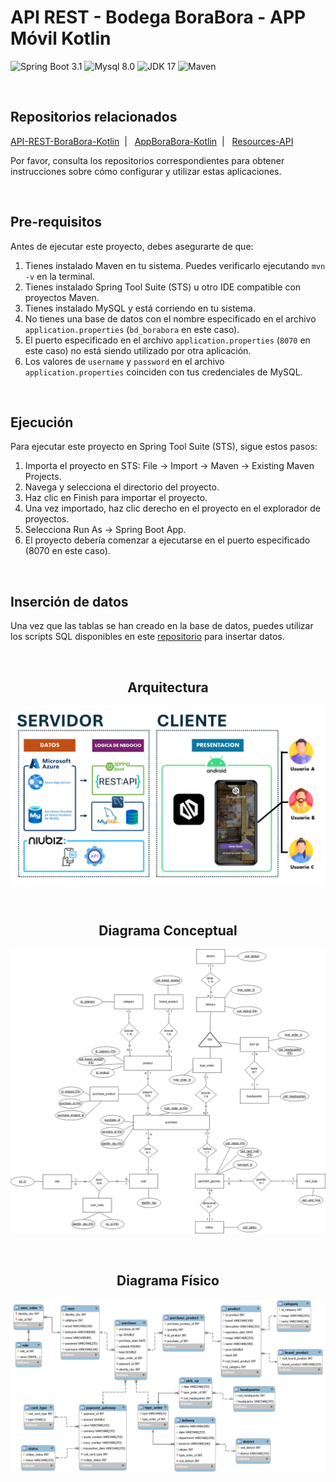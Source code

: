 # API REST - Bodega BoraBora - APP Móvil Kotlin

![Spring Boot 3.1](https://img.shields.io/badge/Spring%20Boot-3.1.0-brightgreen.svg)
![Mysql 8.0](https://img.shields.io/badge/Mysql-8.0-blue.svg)
![JDK 17](https://img.shields.io/badge/JDK-17-brightgreen.svg)
![Maven](https://img.shields.io/badge/Maven-3.8.6-yellowgreen.svg)

<br>

## Repositorios relacionados

[API-REST-BoraBora-Kotlin](https://github.com/CarlosAcosta4/apirest-borabora-android-kotlin) &nbsp;| &nbsp; [AppBoraBora-Kotlin](https://github.com/brigittev0/AppBoraMovil) &nbsp;| &nbsp; [Resources-API](https://github.com/CarlosAcosta4/resources-apis-borabora) &nbsp;

Por favor, consulta los repositorios correspondientes para obtener instrucciones sobre cómo configurar y utilizar estas aplicaciones.

<br>

## Pre-requisitos

Antes de ejecutar este proyecto, debes asegurarte de que:

1. Tienes instalado Maven en tu sistema. Puedes verificarlo ejecutando `mvn -v` en la terminal.
2. Tienes instalado Spring Tool Suite (STS) u otro IDE compatible con proyectos Maven.
3. Tienes instalado MySQL y está corriendo en tu sistema.
4. No tienes una base de datos con el nombre especificado en el archivo `application.properties` (`bd_borabora` en este caso).
5. El puerto especificado en el archivo `application.properties` (`8070` en este caso) no está siendo utilizado por otra aplicación.
6. Los valores de `username` y `password` en el archivo `application.properties` coinciden con tus credenciales de MySQL.

<br>

## Ejecución

Para ejecutar este proyecto en Spring Tool Suite (STS), sigue estos pasos:

1. Importa el proyecto en STS: File -> Import -> Maven -> Existing Maven Projects.
2. Navega y selecciona el directorio del proyecto.
3. Haz clic en Finish para importar el proyecto.
4. Una vez importado, haz clic derecho en el proyecto en el explorador de proyectos.
5. Selecciona Run As -> Spring Boot App.
6. El proyecto debería comenzar a ejecutarse en el puerto especificado (8070 en este caso).

<br>

## Inserción de datos
Una vez que las tablas se han creado en la base de datos, puedes utilizar los scripts SQL disponibles en este [repositorio](https://github.com/CarlosAcosta4/resources-apis-borabora) para insertar datos.

<br>

<div align="center">
  
## Arquitectura
![Arquitectura](./src/main/img/Arquitectura.png)

<br>

## Diagrama Conceptual
![Conceptual](./src/main/img/Conceptual.png)

<br>

## Diagrama Físico
![Fisico](./src/main/img/Fisico.png)

</div>


